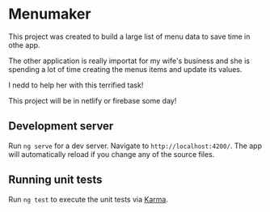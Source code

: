 # Menumaker

This project was created to build a large list of menu data to save time in othe app.

The other application is really importat for my wife's business and she is spending a lot of time creating the menus items and update its values.

I nedd to help her with this terrified task!

This project will be in netlify or firebase some day!

## Development server

Run `ng serve` for a dev server. Navigate to `http://localhost:4200/`. The app will automatically reload if you change any of the source files.


## Running unit tests

Run `ng test` to execute the unit tests via [Karma](https://karma-runner.github.io).


